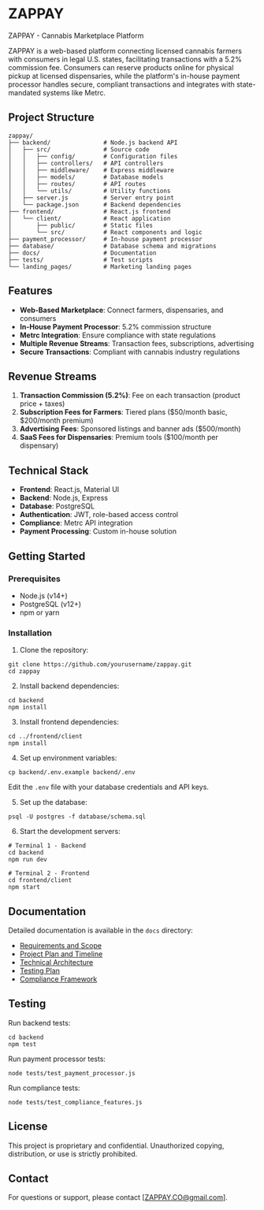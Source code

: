 # ZAPPAY
ZAPPAY - Cannabis Marketplace Platform

ZAPPAY is a web-based platform connecting licensed cannabis farmers with consumers in legal U.S. states, facilitating transactions with a 5.2% commission fee. Consumers can reserve products online for physical pickup at licensed dispensaries, while the platform's in-house payment processor handles secure, compliant transactions and integrates with state-mandated systems like Metrc.

## Project Structure

```
zappay/
├── backend/               # Node.js backend API
│   ├── src/               # Source code
│   │   ├── config/        # Configuration files
│   │   ├── controllers/   # API controllers
│   │   ├── middleware/    # Express middleware
│   │   ├── models/        # Database models
│   │   ├── routes/        # API routes
│   │   └── utils/         # Utility functions
│   ├── server.js          # Server entry point
│   └── package.json       # Backend dependencies
├── frontend/              # React.js frontend
│   └── client/            # React application
│       ├── public/        # Static files
│       └── src/           # React components and logic
├── payment_processor/     # In-house payment processor
├── database/              # Database schema and migrations
├── docs/                  # Documentation
├── tests/                 # Test scripts
└── landing_pages/         # Marketing landing pages
```

## Features

- **Web-Based Marketplace**: Connect farmers, dispensaries, and consumers
- **In-House Payment Processor**: 5.2% commission structure
- **Metrc Integration**: Ensure compliance with state regulations
- **Multiple Revenue Streams**: Transaction fees, subscriptions, advertising
- **Secure Transactions**: Compliant with cannabis industry regulations

## Revenue Streams

1. **Transaction Commission (5.2%)**: Fee on each transaction (product price + taxes)
2. **Subscription Fees for Farmers**: Tiered plans ($50/month basic, $200/month premium)
3. **Advertising Fees**: Sponsored listings and banner ads ($500/month)
4. **SaaS Fees for Dispensaries**: Premium tools ($100/month per dispensary)

## Technical Stack

- **Frontend**: React.js, Material UI
- **Backend**: Node.js, Express
- **Database**: PostgreSQL
- **Authentication**: JWT, role-based access control
- **Compliance**: Metrc API integration
- **Payment Processing**: Custom in-house solution

## Getting Started

### Prerequisites

- Node.js (v14+)
- PostgreSQL (v12+)
- npm or yarn

### Installation

1. Clone the repository:
```
git clone https://github.com/yourusername/zappay.git
cd zappay
```

2. Install backend dependencies:
```
cd backend
npm install
```

3. Install frontend dependencies:
```
cd ../frontend/client
npm install
```

4. Set up environment variables:
```
cp backend/.env.example backend/.env
```
Edit the `.env` file with your database credentials and API keys.

5. Set up the database:
```
psql -U postgres -f database/schema.sql
```

6. Start the development servers:
```
# Terminal 1 - Backend
cd backend
npm run dev

# Terminal 2 - Frontend
cd frontend/client
npm start
```

## Documentation

Detailed documentation is available in the `docs` directory:

- [Requirements and Scope](docs/requirements_and_scope.md)
- [Project Plan and Timeline](docs/project_plan_and_timeline.md)
- [Technical Architecture](docs/technical_specs/platform_architecture.md)
- [Testing Plan](docs/testing_plan.md)
- [Compliance Framework](docs/compliance_and_security_framework.md)

## Testing

Run backend tests:
```
cd backend
npm test
```

Run payment processor tests:
```
node tests/test_payment_processor.js
```

Run compliance tests:
```
node tests/test_compliance_features.js
```

## License

This project is proprietary and confidential. Unauthorized copying, distribution, or use is strictly prohibited.

## Contact

For questions or support, please contact [ZAPPAY.CO@gmail.com].

